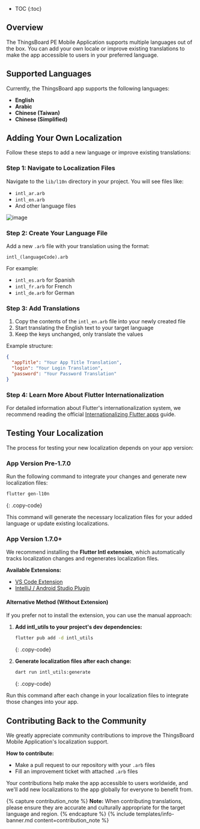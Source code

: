 * TOC
{:toc}

## Overview

The ThingsBoard PE Mobile Application supports multiple languages out of the box. You can add your own locale or improve existing translations to make the app accessible to users in your preferred language.

## Supported Languages

Currently, the ThingsBoard app supports the following languages:

- **English**
- **Arabic**
- **Chinese (Taiwan)**
- **Chinese (Simplified)**

## Adding Your Own Localization

Follow these steps to add a new language or improve existing translations:

### Step 1: Navigate to Localization Files

Navigate to the `lib/l10n` directory in your project. You will see files like:
- `intl_ar.arb`
- `intl_en.arb`
- And other language files

![image](https://img.thingsboard.io/mobile/localization-l10n-folder.png)

### Step 2: Create Your Language File

Add a new `.arb` file with your translation using the format:
```
intl_(languageCode).arb
```

For example:
- `intl_es.arb` for Spanish
- `intl_fr.arb` for French
- `intl_de.arb` for German

### Step 3: Add Translations

1. Copy the contents of the `intl_en.arb` file into your newly created file
2. Start translating the English text to your target language
3. Keep the keys unchanged, only translate the values

Example structure:
```json
{
  "appTitle": "Your App Title Translation",
  "login": "Your Login Translation",
  "password": "Your Password Translation"
}
```

### Step 4: Learn More About Flutter Internationalization

For detailed information about Flutter's internationalization system, we recommend reading the official [Internationalizing Flutter apps](https://docs.flutter.dev/ui/accessibility-and-internationalization/internationalization) guide.

## Testing Your Localization

The process for testing your new localization depends on your app version:

### App Version Pre-1.7.0

Run the following command to integrate your changes and generate new localization files:

```bash
flutter gen-l10n
```
{: .copy-code}

This command will generate the necessary localization files for your added language or update existing localizations.

### App Version 1.7.0+

We recommend installing the **Flutter Intl extension**, which automatically tracks localization changes and regenerates localization files.

**Available Extensions:**
- [VS Code Extension](https://marketplace.visualstudio.com/items?itemName=localizely.flutter-intl)
- [IntelliJ / Android Studio Plugin](https://plugins.jetbrains.com/plugin/13666-flutter-intl)

#### Alternative Method (Without Extension)

If you prefer not to install the extension, you can use the manual approach:

1. **Add intl_utils to your project's dev dependencies:**
   ```bash
   flutter pub add -d intl_utils
   ```
   {: .copy-code}

2. **Generate localization files after each change:**
   ```bash
   dart run intl_utils:generate
   ```
   {: .copy-code}

Run this command after each change in your localization files to integrate those changes into your app.

## Contributing Back to the Community

We greatly appreciate community contributions to improve the ThingsBoard Mobile Application's localization support.

**How to contribute:**
- Make a pull request to our repository with your `.arb` files
- Fill an improvement ticket with attached `.arb` files

Your contributions help make the app accessible to users worldwide, and we'll add new localizations to the app globally for everyone to benefit from.

{% capture contribution_note %}
**Note:** When contributing translations, please ensure they are accurate and culturally appropriate for the target language and region.
{% endcapture %}
{% include templates/info-banner.md content=contribution_note %}
